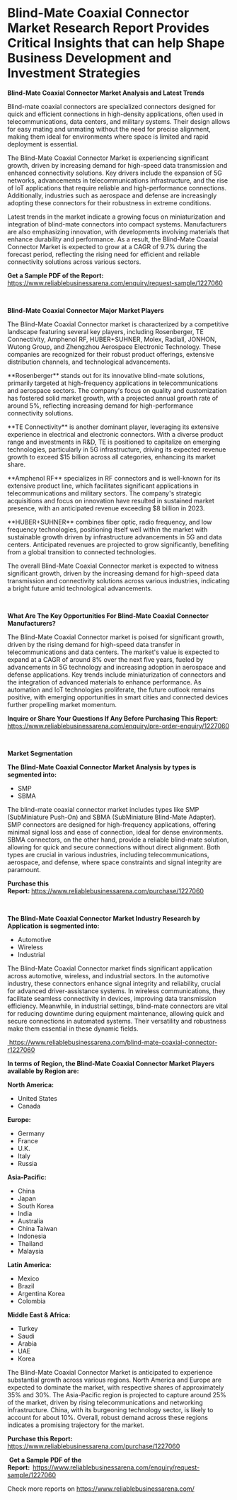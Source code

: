 <p><h1>Blind-Mate Coaxial Connector Market Research Report Provides Critical Insights that can help Shape Business Development and Investment Strategies</h1></p><p><strong>Blind-Mate Coaxial Connector Market Analysis and Latest Trends</strong></p>
<p><p>Blind-mate coaxial connectors are specialized connectors designed for quick and efficient connections in high-density applications, often used in telecommunications, data centers, and military systems. Their design allows for easy mating and unmating without the need for precise alignment, making them ideal for environments where space is limited and rapid deployment is essential.</p><p>The Blind-Mate Coaxial Connector Market is experiencing significant growth, driven by increasing demand for high-speed data transmission and enhanced connectivity solutions. Key drivers include the expansion of 5G networks, advancements in telecommunications infrastructure, and the rise of IoT applications that require reliable and high-performance connections. Additionally, industries such as aerospace and defense are increasingly adopting these connectors for their robustness in extreme conditions.</p><p>Latest trends in the market indicate a growing focus on miniaturization and integration of blind-mate connectors into compact systems. Manufacturers are also emphasizing innovation, with developments involving materials that enhance durability and performance. As a result, the Blind-Mate Coaxial Connector Market is expected to grow at a CAGR of 9.7% during the forecast period, reflecting the rising need for efficient and reliable connectivity solutions across various sectors.</p></p>
<p><strong>Get a Sample PDF of the Report:&nbsp;</strong> <a href="https://www.reliablebusinessarena.com/enquiry/request-sample/1227060?utm_campaign=3078&utm_medium=2&utm_source=Github&utm_content=ia&utm_term=25032025&utm_id=blind-mate-coaxial-connector">https://www.reliablebusinessarena.com/enquiry/request-sample/1227060</a></p>
<p>&nbsp;</p>
<p><strong>Blind-Mate Coaxial Connector Major Market Players</strong></p>
<p><p>The Blind-Mate Coaxial Connector market is characterized by a competitive landscape featuring several key players, including Rosenberger, TE Connectivity, Amphenol RF, HUBER+SUHNER, Molex, Radiall, JONHON, Wutong Group, and Zhengzhou Aerospace Electronic Technology. These companies are recognized for their robust product offerings, extensive distribution channels, and technological advancements.</p><p>**Rosenberger** stands out for its innovative blind-mate solutions, primarily targeted at high-frequency applications in telecommunications and aerospace sectors. The company's focus on quality and customization has fostered solid market growth, with a projected annual growth rate of around 5%, reflecting increasing demand for high-performance connectivity solutions.</p><p>**TE Connectivity** is another dominant player, leveraging its extensive experience in electrical and electronic connectors. With a diverse product range and investments in R&D, TE is positioned to capitalize on emerging technologies, particularly in 5G infrastructure, driving its expected revenue growth to exceed $15 billion across all categories, enhancing its market share.</p><p>**Amphenol RF** specializes in RF connectors and is well-known for its extensive product line, which facilitates significant applications in telecommunications and military sectors. The company's strategic acquisitions and focus on innovation have resulted in sustained market presence, with an anticipated revenue exceeding $8 billion in 2023.</p><p>**HUBER+SUHNER** combines fiber optic, radio frequency, and low frequency technologies, positioning itself well within the market with sustainable growth driven by infrastructure advancements in 5G and data centers. Anticipated revenues are projected to grow significantly, benefiting from a global transition to connected technologies.</p><p>The overall Blind-Mate Coaxial Connector market is expected to witness significant growth, driven by the increasing demand for high-speed data transmission and connectivity solutions across various industries, indicating a bright future amid technological advancements.</p></p>
<p>&nbsp;</p>
<p><strong>What Are The Key Opportunities For Blind-Mate Coaxial Connector Manufacturers?</strong></p>
<p><p>The Blind-Mate Coaxial Connector market is poised for significant growth, driven by the rising demand for high-speed data transfer in telecommunications and data centers. The market's value is expected to expand at a CAGR of around 8% over the next five years, fueled by advancements in 5G technology and increasing adoption in aerospace and defense applications. Key trends include miniaturization of connectors and the integration of advanced materials to enhance performance. As automation and IoT technologies proliferate, the future outlook remains positive, with emerging opportunities in smart cities and connected devices further propelling market momentum.</p></p>
<p><strong>Inquire or Share Your Questions If Any Before Purchasing This Report:</strong> <a href="https://www.reliablebusinessarena.com/enquiry/pre-order-enquiry/1227060?utm_campaign=3078&utm_medium=2&utm_source=Github&utm_content=ia&utm_term=25032025&utm_id=blind-mate-coaxial-connector">https://www.reliablebusinessarena.com/enquiry/pre-order-enquiry/1227060</a></p>
<p>&nbsp;</p>
<p><strong>Market Segmentation</strong></p>
<p><strong>The Blind-Mate Coaxial Connector Market Analysis by types is segmented into:</strong></p>
<p><ul><li>SMP</li><li>SBMA</li></ul></p>
<p><p>The blind-mate coaxial connector market includes types like SMP (SubMiniature Push-On) and SBMA (SubMiniature Blind-Mate Adapter). SMP connectors are designed for high-frequency applications, offering minimal signal loss and ease of connection, ideal for dense environments. SBMA connectors, on the other hand, provide a reliable blind-mate solution, allowing for quick and secure connections without direct alignment. Both types are crucial in various industries, including telecommunications, aerospace, and defense, where space constraints and signal integrity are paramount.</p></p>
<p><strong>Purchase this Report:&nbsp;</strong><a href="https://www.reliablebusinessarena.com/purchase/1227060?utm_campaign=3078&utm_medium=2&utm_source=Github&utm_content=ia&utm_term=25032025&utm_id=blind-mate-coaxial-connector">https://www.reliablebusinessarena.com/purchase/1227060</a></p>
<p>&nbsp;</p>
<p><strong>The Blind-Mate Coaxial Connector Market Industry Research by Application is segmented into:</strong></p>
<p><ul><li>Automotive</li><li>Wireless</li><li>Industrial</li></ul></p>
<p><p>The Blind-Mate Coaxial Connector market finds significant application across automotive, wireless, and industrial sectors. In the automotive industry, these connectors enhance signal integrity and reliability, crucial for advanced driver-assistance systems. In wireless communications, they facilitate seamless connectivity in devices, improving data transmission efficiency. Meanwhile, in industrial settings, blind-mate connectors are vital for reducing downtime during equipment maintenance, allowing quick and secure connections in automated systems. Their versatility and robustness make them essential in these dynamic fields.</p></p>
<p><a href="https://www.reliablebusinessarena.com/blind-mate-coaxial-connector-r1227060?utm_campaign=3078&utm_medium=2&utm_source=Github&utm_content=ia&utm_term=25032025&utm_id=blind-mate-coaxial-connector">&nbsp;https://www.reliablebusinessarena.com/blind-mate-coaxial-connector-r1227060</a></p>
<p><strong>In terms of Region, the Blind-Mate Coaxial Connector Market Players available by Region are:</strong></p>
<p>
    <p> <strong> North America: </strong>
        <ul>
            <li>United States</li>
            <li>Canada</li>
        </ul>
        </p> 
    <p> <strong> Europe: </strong>
        <ul>
            <li>Germany</li>
            <li>France</li>
            <li>U.K.</li>
            <li>Italy</li>
            <li>Russia</li>
        </ul>
        </p> 
    <p> <strong> Asia-Pacific: </strong>
        <ul>
            <li>China</li>
            <li>Japan</li>
            <li>South Korea</li>
            <li>India</li>
            <li>Australia</li>
            <li>China Taiwan</li>
            <li>Indonesia</li>
            <li>Thailand</li>
            <li>Malaysia</li>
        </ul>
        </p> 
    <p> <strong> Latin America: </strong>
        <ul>
            <li>Mexico</li>
            <li>Brazil</li>
            <li>Argentina Korea</li>
            <li>Colombia</li>
        </ul>
        </p> 
    <p> <strong> Middle East & Africa: </strong>
        <ul>
            <li>Turkey</li>
            <li>Saudi</li>
            <li>Arabia</li>
            <li>UAE</li>
            <li>Korea</li>
        </ul>
    </p>
    </p>
<p><p>The Blind-Mate Coaxial Connector Market is anticipated to experience substantial growth across various regions. North America and Europe are expected to dominate the market, with respective shares of approximately 35% and 30%. The Asia-Pacific region is projected to capture around 25% of the market, driven by rising telecommunications and networking infrastructure. China, with its burgeoning technology sector, is likely to account for about 10%. Overall, robust demand across these regions indicates a promising trajectory for the market.</p></p>
<p><strong>Purchase this Report: </strong><a href="https://www.reliablebusinessarena.com/purchase/1227060?utm_campaign=3078&utm_medium=2&utm_source=Github&utm_content=ia&utm_term=25032025&utm_id=blind-mate-coaxial-connector">https://www.reliablebusinessarena.com/purchase/1227060</a></p>
<p>&nbsp;<strong>Get a Sample PDF of the Report:&nbsp;&nbsp;</strong><a href="https://www.reliablebusinessarena.com/enquiry/request-sample/1227060?utm_campaign=3078&utm_medium=2&utm_source=Github&utm_content=ia&utm_term=25032025&utm_id=blind-mate-coaxial-connector">https://www.reliablebusinessarena.com/enquiry/request-sample/1227060</a></p>
<p><strong></strong></p>
<p>Check more reports on <a href="https://www.reliablebusinessarena.com/?utm_campaign=3078&utm_medium=2&utm_source=Github&utm_content=ia&utm_term=25032025&utm_id=blind-mate-coaxial-connector">https://www.reliablebusinessarena.com/</a></p>